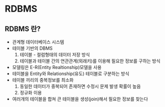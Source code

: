 # RDBMS

## RDBMS 란?

- 관계형 데이터베이스 시스템
- 테이블 기반의 DBMS
    1. 테이블 - 컬럼형태의 데이터 저장 방식
    2. 테이블과 테이블 간의 연관관계(외래키)를 이용해 필요한 정보를 구하는 방식
- 모델링은 E-R(Entity Realtionship)모델을 사용
- 테이블을 Entity와 Relationship(유도) 테이블로 구분하는 방식
- 테이블 끼리의 중복정보를 최소화
    1. 동일한 데이터가 중복되어 존재하면 수정시 문제 발생 확률이 높음
    2. 정규화 이용
- 여러개의 테이블을 합쳐 큰 테이블을 생성(join)해서 필요한 정보를 찾는다
